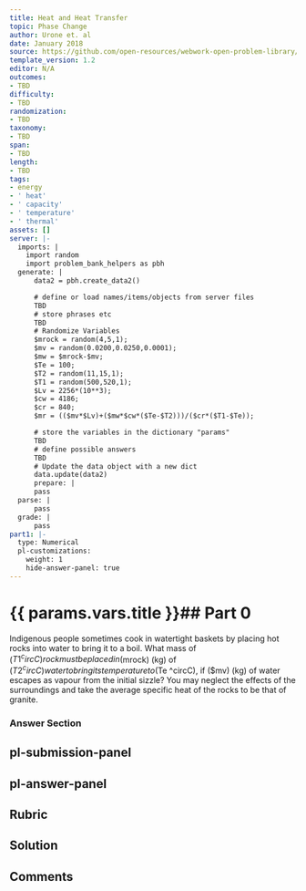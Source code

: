 ```yaml
---
title: Heat and Heat Transfer
topic: Phase Change
author: Urone et. al
date: January 2018
source: https://github.com/open-resources/webwork-open-problem-library/tree/master/Contrib/BrockPhysics/College_Physics_Urone/14.Heat_and_Heat_Transfer/14-03.Phase_Change/NU_U17_14_03_016.pg
template_version: 1.2
editor: N/A
outcomes:
- TBD
difficulty:
- TBD
randomization:
- TBD
taxonomy:
- TBD
span:
- TBD
length:
- TBD
tags:
- energy
- ' heat'
- ' capacity'
- ' temperature'
- ' thermal'
assets: []
server: |-
  imports: |
    import random
    import problem_bank_helpers as pbh
  generate: |
      data2 = pbh.create_data2()

      # define or load names/items/objects from server files
      TBD
      # store phrases etc
      TBD
      # Randomize Variables
      $mrock = random(4,5,1);
      $mv = random(0.0200,0.0250,0.0001);
      $mw = $mrock-$mv;
      $Te = 100;
      $T2 = random(11,15,1);
      $T1 = random(500,520,1);
      $Lv = 2256*(10**3);
      $cw = 4186;
      $cr = 840;
      $mr = (($mv*$Lv)+($mw*$cw*($Te-$T2)))/($cr*($T1-$Te));

      # store the variables in the dictionary "params"
      TBD
      # define possible answers
      TBD
      # Update the data object with a new dict
      data.update(data2)
      prepare: |
      pass
  parse: |
      pass
  grade: |
      pass
part1: |-
  type: Numerical
  pl-customizations:
    weight: 1
    hide-answer-panel: true
---
```


# {{ params.vars.title }}## Part 0 
Indigenous people sometimes cook in watertight baskets by placing hot rocks into water to bring it to a boil. What mass of ($T1 ^circC) rock must be placed in ($mrock) (kg) of ($T2 ^circC) water to bring its temperature to ($Te ^circC), if ($mv) (kg) of water escapes as vapour from the initial sizzle? You may neglect the effects of the surroundings and take the average specific heat of the rocks to be that of granite. 


### Answer Section 


## pl-submission-panel 


## pl-answer-panel 


## Rubric 


## Solution 


## Comments 


